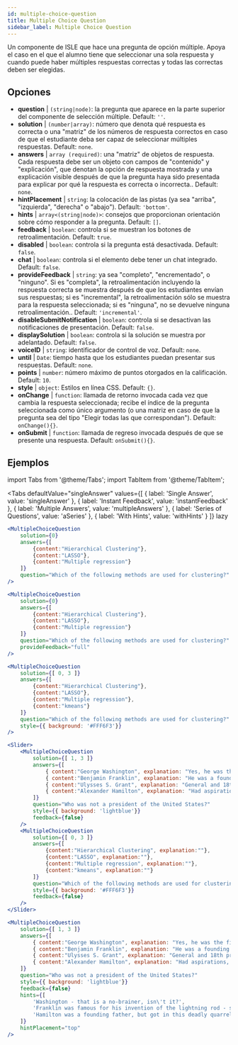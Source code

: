 ```yaml
---
id: multiple-choice-question 
title: Multiple Choice Question
sidebar_label: Multiple Choice Question
---
```


Un componente de ISLE que hace una pregunta de opción múltiple. Apoya el caso en el que el alumno tiene que seleccionar una sola respuesta y cuando puede haber múltiples respuestas correctas y todas las correctas deben ser elegidas.

## Opciones

* __question__ | `(string|node)`: la pregunta que aparece en la parte superior del componente de selección múltiple. Default: `''`.
* __solution__ | `(number|array)`: número que denota qué respuesta es correcta o una "matriz" de los números de respuesta correctos en caso de que el estudiante deba ser capaz de seleccionar múltiples respuestas. Default: `none`.
* __answers__ | `array (required)`: una "matriz" de objetos de respuesta. Cada respuesta debe ser un objeto con campos de "contenido" y "explicación", que denotan la opción de respuesta mostrada y una explicación visible después de que la pregunta haya sido presentada para explicar por qué la respuesta es correcta o incorrecta.. Default: `none`.
* __hintPlacement__ | `string`: la colocación de las pistas (ya sea "arriba", "izquierda", "derecha" o "abajo"). Default: `'bottom'`.
* __hints__ | `array<(string|node)>`: consejos que proporcionan orientación sobre cómo responder a la pregunta. Default: `[]`.
* __feedback__ | `boolean`: controla si se muestran los botones de retroalimentación. Default: `true`.
* __disabled__ | `boolean`: controla si la pregunta está desactivada. Default: `false`.
* __chat__ | `boolean`: controla si el elemento debe tener un chat integrado. Default: `false`.
* __provideFeedback__ | `string`: ya sea "completo", "encrementado", o "ninguno". Si es "completa", la retroalimentación incluyendo la respuesta correcta se muestra después de que los estudiantes envían sus respuestas; si es "incremental", la retroalimentación sólo se muestra para la respuesta seleccionada; si es "ninguna", no se devuelve ninguna retroalimentación.. Default: `'incremental'`.
* __disableSubmitNotification__ | `boolean`: controla si se desactivan las notificaciones de presentación. Default: `false`.
* __displaySolution__ | `boolean`: controla si la solución se muestra por adelantado. Default: `false`.
* __voiceID__ | `string`: identificador de control de voz. Default: `none`.
* __until__ | `Date`: tiempo hasta que los estudiantes puedan presentar sus respuestas. Default: `none`.
* __points__ | `number`: número máximo de puntos otorgados en la calificación. Default: `10`.
* __style__ | `object`: Estilos en línea CSS. Default: `{}`.
* __onChange__ | `function`: llamada de retorno invocada cada vez que cambia la respuesta seleccionada; recibe el índice de la pregunta seleccionada como único argumento (o una matriz en caso de que la pregunta sea del tipo "Elegir todas las que correspondan"). Default: `onChange(){}`.
* __onSubmit__ | `function`: llamada de regreso invocada después de que se presente una respuesta. Default: `onSubmit(){}`.


## Ejemplos

import Tabs from '@theme/Tabs';
import TabItem from '@theme/TabItem';

<Tabs
    defaultValue="singleAnswer"
    values={[
        { label: 'Single Answer', value: 'singleAnswer' },
        { label: 'Instant Feedback', value: 'instantFeedback' },
        { label: 'Multiple Answers', value: 'multipleAnswers' },
        { label: 'Series of Questions', value: 'aSeries' },
        { label: 'With Hints', value: 'withHints' }
    ]}
    lazy
>

<TabItem value="singleAnswer">

```jsx live
<MultipleChoiceQuestion
    solution={0}
    answers={[
        {content:"Hierarchical Clustering"},
        {content:"LASSO"},
        {content:"Multiple regression"}
    ]}
    question="Which of the following methods are used for clustering?"
/>
```

</TabItem>

<TabItem value="instantFeedback">

```jsx live
<MultipleChoiceQuestion
    solution={0}
    answers={[
        {content:"Hierarchical Clustering"},
        {content:"LASSO"},
        {content:"Multiple regression"}
    ]}
    question="Which of the following methods are used for clustering?"
    provideFeedback="full"
/>
```

</TabItem>

<TabItem value="multipleAnswers">

```jsx live
<MultipleChoiceQuestion
    solution={[ 0, 3 ]}
    answers={[
        {content:"Hierarchical Clustering"},
        {content:"LASSO"},
        {content:"Multiple regression"},
        {content:"kmeans"}
    ]}
    question="Which of the following methods are used for clustering?"
    style={{ background: '#FFF6F3'}}
/>
```

</TabItem>

<TabItem value="aSeries">

```jsx live
<Slider>
    <MultipleChoiceQuestion
        solution={[ 1, 3 ]}
        answers={[
            { content:"George Washington", explanation: "Yes, he was the first president." },
            { content:"Benjamin Franklin", explanation: "He was a founding father."},
            { content:"Ulysses S. Grant", explanation: "General and 18th president." },
            { content:"Alexander Hamilton", explanation: "Had aspirations, but died in a duel." }
        ]}
        question="Who was not a president of the United States?"
        style={{ background: 'lightblue'}}
        feedback={false}
    />
    <MultipleChoiceQuestion
        solution={[ 0, 3 ]}
        answers={[
            {content:"Hierarchical Clustering", explanation:""},
            {content:"LASSO", explanation:""},
            {content:"Multiple regression", explanation:""},
            {content:"kmeans", explanation:""}
        ]}
        question="Which of the following methods are used for clustering?"
        style={{ background: '#FFF6F3'}}
        feedback={false}
    />
</Slider>
```

</TabItem>

<TabItem value="withHints">

```jsx live
<MultipleChoiceQuestion
    solution={[ 1, 3 ]}
    answers={[
        { content:"George Washington", explanation: "Yes, he was the first president." },
        { content:"Benjamin Franklin", explanation: "He was a founding father."},
        { content:"Ulysses S. Grant", explanation: "General and 18th president." },
        { content:"Alexander Hamilton", explanation: "Had aspirations, but died in a duel." }
    ]}
    question="Who was not a president of the United States?"
    style={{ background: 'lightblue'}}
    feedback={false}
    hints={[
        'Washington - that is a no-brainer, isn\'t it?',
        'Franklin was famous for his invention of the lightning rod - so why become more?',
        'Hamilton was a founding father, but got in this deadly quarrel with Aaron Burr.',
    ]}
    hintPlacement="top"
/>
```

</TabItem>

</Tabs>
